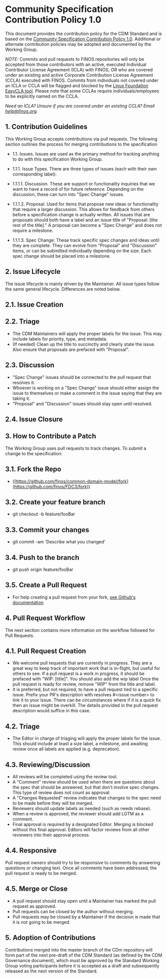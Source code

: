 # Community Specification Contribution Policy 1.0

This document provides the contribution policy for the CDM Standard and is based on the [Community Specification Contribution Policy 1.0](https://github.com/finos/standards-project-blueprint/blob/master/governance-documents/6._Contributing.md). Additional or alternate contribution policies may be adopted and documented by the Working Group.

_NOTE:_ Commits and pull requests to FINOS repositories will only be accepted from those contributors with an active, executed Individual Contributor License Agreement (ICLA) with FINOS, _OR_ who are covered under an existing and active Corporate Contribution License Agreement (CCLA) executed with FINOS. Commits from individuals not covered under an ICLA or CCLA will be flagged and blocked by the [Linux Foundation EasyCLA tool](https://easycla.lfx.linuxfoundation.org/#/). Please note that some CCLAs require individuals/employees to be explicitly named on the CCLA.

_Need an ICLA? Unsure if you are covered under an existing CCLA? Email help@finos.org._


## 1. Contribution Guidelines

This Working Group accepts contributions via pull requests. The following section outlines the process for merging contributions to the specification

* 1.1. Issues. Issues are used as the primary method for tracking anything to do with this specification Working Group.

* 1.1.1. Issue Types. There are three types of issues (each with their own corresponding label):

* 1.1.1.1. Discussion. These are support or functionality inquiries that we want to have a record of for future reference. Depending on the discussion, these can turn into "Spec Change" issues.

* 1.1.1.2. Proposal. Used for items that propose new ideas or functionality that require a larger discussion. This allows for feedback from others before a specification change is actually written. All issues that are proposals should both have a label and an issue title of "Proposal: [the rest of the title]." A proposal can become a "Spec Change" and does not require a milestone.

* 1.1.1.3. Spec Change: These track specific spec changes and ideas until they are complete. They can evolve from "Proposal" and "Discussion" items, or can be submitted individually depending on the size. Each spec change should be placed into a milestone.

## 2. Issue Lifecycle

The issue lifecycle is mainly driven by the Maintainer. All issue types follow the same general lifecycle. Differences are noted below.

## 2.1. Issue Creation

## 2.2. Triage

* The CDM Maintainers will apply the proper labels for the issue. This may include labels for priority, type, and metadata.
* (If needed) Clean up the title to succinctly and clearly state the issue. Also ensure that proposals are prefaced with "Proposal".

## 2.3. Discussion

*  "Spec Change" issues should be connected to the pull request that resolves it.
*  Whoever is working on a "Spec Change" issue should either assign the issue to   themselves or make a comment in the issue saying that they are taking it.
*  "Proposal" and "Discussion" issues should stay open until resolved.

## 2.4. Issue Closure

## 3. How to Contribute a Patch

The Working Group uses pull requests to track changes. To submit a change to the specification:

## 3.1. Fork the Repo

* ([https://github.com/finos/common-domain-model/fork](https://github.com/finos/FDC3/fork))

## 3.2. Create your feature branch

* git checkout -b feature/fooBar

## 3.3. Commit your changes

* git commit -am 'Describe what you changed'

## 3.4. Push to the branch

* git push origin feature/fooBar

## 3.5. Create a Pull Request

* For help creating a pull request from your fork, [see Github's documentation](https://docs.github.com/en/pull-requests/collaborating-with-pull-requests/proposing-changes-to-your-work-with-pull-requests/creating-a-pull-request-from-a-fork)

## 4. Pull Request Workflow

The next section contains more information on the workflow followed for Pull Requests.

## 4.1. Pull Request Creation

* We welcome pull requests that are currently in progress. They are a great way to keep track of important work that is in-flight, but useful for others to see. If a pull request is a work in progress, it should be prefaced with "WIP: [title]". You should also add the wip label Once the pull request is ready for review, remove "WIP" from the title and label.
* It is preferred, but not required, to have a pull request tied to a specific issue. Prefix your PR's description with resolves #&lt;issue number> to link it to your issue. There can be circumstances where if it is a quick fix then an issue might be overkill. The details provided in the pull request description would suffice in this case.

## 4.2. Triage

* The Editor in charge of triaging will apply the proper labels for the issue. This should include at least a size label, a milestone, and awaiting review once all labels are applied (e.g. deprecation).

## 4.3. Reviewing/Discussion

* All reviews will be completed using the review tool.
* A "Comment" review should be used when there are questions about the spec that should be answered, but that don't involve spec changes. This type of review does not count as approval.
* A "Changes Requested" review indicates that changes to the spec need to be made before they will be merged.
* Reviewers should update labels as needed (such as needs rebase).
* When a review is approved, the reviewer should add LGTM as a comment.
* Final approval is required by a designated Editor. Merging is blocked without this final approval. Editors will factor reviews from all other reviewers into their approval process.

## 4.4. Responsive

Pull request owners should try to be responsive to comments by answering questions or changing text. Once all comments have been addressed, the pull request is ready to be merged.

## 4.5. Merge or Close

* A pull request should stay open until a Maintainer has marked the pull request as approved.
* Pull requests can be closed by the author without merging.
* Pull requests may be closed by a Maintainer if the decision is made that it is not going to be merged.

## 5. Adoption of Contributions

Contributions merged into the master branch of the CDm repository will form part of the next pre-draft of the CDM Standard (as defined by the CDM Governance document), which must be approved by the Standard Working Group voting participants before it is accepted as a draft and subsequently released as the next version of the Standard.
